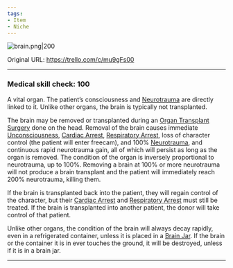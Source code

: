 ```yaml
---
tags:
- Item
- Niche
---
```


![brain.png\|200](/Items/Brain%20Transplant%20-%20Attachments/680728605915e67fef28a6ea.png)

Original URL: https://trello.com/c/mu9gFs00

---

### Medical skill check: 100

A vital organ. The patient’s consciousness and [Neurotrauma](../Head_Brain/Neurotrauma.md) are directly linked to it. Unlike other organs, the brain is typically not transplanted.

The brain may be removed or transplanted during an [Organ Transplant Surgery](../Procedures/Organ%20Transplant%20Surgery.md) done on the head. Removal of the brain causes immediate [Unconsciousness](../Head_Brain/Unconsciousness.md), [Cardiac Arrest](../Heart/Cardiac%20Arrest.md), [Respiratory Arrest](../Lungs/Respiratory%20Arrest.md), loss of character control (the patient will enter freecam), and 100% [Neurotrauma](../Head_Brain/Neurotrauma.md), and continuous rapid neurotrauma gain, all of which will persist as long as the organ is removed. The condition of the organ is inversely proportional to neurotrauma, up to 100%. Removing a brain at 100% or more neurotrauma will not produce a brain transplant and the patient will immediately reach 200% neurotrauma, killing them.

If the brain is transplanted back into the patient, they will regain control of the character, but their [Cardiac Arrest](../Heart/Cardiac%20Arrest.md) and [Respiratory Arrest](../Lungs/Respiratory%20Arrest.md)  must still be treated. If the brain is transplanted into another patient, the donor will take control of that patient.

Unlike other organs, the condition of the brain will always decay rapidly, even in a refrigerated container, unless it is placed in a [Brain Jar](../Surgery%20Plus%20Expansion/Brain%20Jar.md). If the brain or the container it is in ever touches the ground, it will be destroyed, unless if it is in a brain jar.

---

